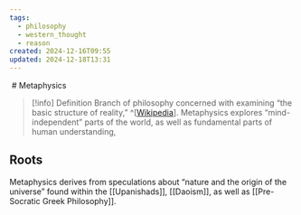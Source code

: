 ```yaml
---
tags:
  - philosophy
  - western_thought
  - reason
created: 2024-12-16T09:55
updated: 2024-12-18T13:31
---
```


﻿
﻿# Metaphysics

> [!info] Definition
> Branch of philosophy concerned with examining “the basic structure of reality,” ^[[Wikipedia](https://en.wikipedia.org/wiki/Metaphysics)].
> Metaphysics explores “mind-independent” parts of the world, as well as fundamental parts of human understanding,

## Roots


Metaphysics derives from speculations about “nature and the origin of the universe” found within the [[Upanishads]], [[Daoism]], as well as [[Pre-Socratic Greek Philosophy]].